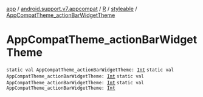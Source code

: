 [app](../../../index.md) / [android.support.v7.appcompat](../../index.md) / [R](../index.md) / [styleable](index.md) / [AppCompatTheme_actionBarWidgetTheme](.)

# AppCompatTheme_actionBarWidgetTheme

`static val AppCompatTheme_actionBarWidgetTheme: `[`Int`](https://kotlinlang.org/api/latest/jvm/stdlib/kotlin/-int/index.html)
`static val AppCompatTheme_actionBarWidgetTheme: `[`Int`](https://kotlinlang.org/api/latest/jvm/stdlib/kotlin/-int/index.html)
`static val AppCompatTheme_actionBarWidgetTheme: `[`Int`](https://kotlinlang.org/api/latest/jvm/stdlib/kotlin/-int/index.html)
`static val AppCompatTheme_actionBarWidgetTheme: `[`Int`](https://kotlinlang.org/api/latest/jvm/stdlib/kotlin/-int/index.html)